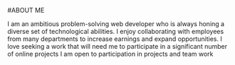#ABOUT ME

I am an ambitious problem-solving web developer who is always honing a diverse set of technological abilities. 
I enjoy collaborating with employees from many departments to increase earnings and expand opportunities.
I love seeking a work that will need me to participate in a significant number of online projects
I am open to participation in projects and team work

























































































































































































































